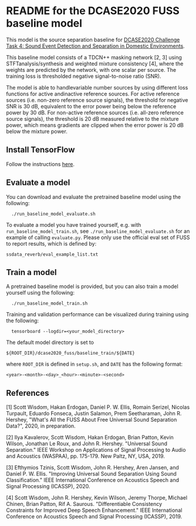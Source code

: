 # README for the DCASE2020 FUSS baseline model

This model is the source separation baseline for <a href="http://dcase.community/challenge2020/task-sound-event-detection-and-separation-in-domestic-environments"> DCASE2020 Challenge Task 4: Sound Event Detection and Separation in Domestic Environments</a>.

This baseline model consists of a TDCN++ masking network [2, 3] using STFTanalysis/synthesis and weighted mixture consistency [4], where the weights are predicted by the network, with one scalar per source. The training loss is thresholded negative signal-to-noise ratio (SNR).

The model is able to handlevariable number sources by using different loss functions for active andinactive reference sources. For active reference sources (i.e. non-zero reference source signals), the threshold for negative SNR is 30 dB, equivalent to the error power being below the reference power by 30 dB. For non-active reference sources (i.e. all-zero reference source signals), the threshold is 20 dB measured relative to the mixture power, which means gradients are clipped when the error power is 20 dB below the mixture power.

## Install TensorFlow
Follow the instructions
<a href="https://www.tensorflow.org/install">here</a>.

## Evaluate a model
You can download and evaluate the pretrained baseline model using the following:

```
  ./run_baseline_model_evaluate.sh
```

To evaluate a model you have trained yourself, e.g. with ```run_baseline_model_train.sh```, see ```./run_baseline_model_evaluate.sh``` for an example of calling ```evaluate.py```. Please only use the official eval set of FUSS to report results, which is defined by:

```ssdata_reverb/eval_example_list.txt```

## Train a model
A pretrained baseline model is provided, but you can also train a model yourself using the following:

```
  ./run_baseline_model_train.sh
```

Training and validation performance can be visualized during training using the following:

```
  tensorboard --logdir=<your_model_directory>
```

The default model directory is set to

```
${ROOT_DIR}/dcase2020_fuss/baseline_train/${DATE}
```

where ```ROOT_DIR``` is defined in ```setup.sh```, and ```DATE``` has the following format:

```
<year>-<month>-<day>_<hour>-<minute>-<second>
```

## References
[1] Scott Wisdom, Hakan Erdogan, Daniel P. W. Ellis, Romain Serizel, Nicolas Turpault, Eduardo Fonseca, Justin Salamon, Prem Seetharaman, John R. Hershey,
"What's All the FUSS About Free Universal Sound Separation Data?", 2020, in preparation.

[2] Ilya Kavalerov, Scott Wisdom, Hakan Erdogan, Brian Patton, Kevin Wilson, Jonathan Le Roux, and John R. Hershey. "Universal Sound Separation." IEEE Workshop on Applications of Signal Processing to Audio and Acoustics (WASPAA), pp. 175-179. New Paltz, NY, USA, 2019.

[3] Efthymios Tzinis, Scott Wisdom, John R. Hershey, Aren Jansen, and Daniel P. W. Ellis. "Improving Universal Sound Separation Using Sound Classification." IEEE International Conference on Acoustics Speech and Signal Processing (ICASSP), 2020.

[4] Scott Wisdom, John R. Hershey, Kevin Wilson, Jeremy Thorpe, Michael Chinen, Brian Patton, Rif A. Saurous. "Differentiable Consistency Constraints for Improved Deep Speech Enhancement." IEEE International Conference on Acoustics Speech and Signal Processing (ICASSP), 2019.